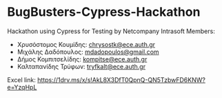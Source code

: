 # BugBusters-Cypress-Hackathon
Hackathon using Cypress for Testing by Netcompany Intrasoft
Members: 
- Χρυσόστομος Κουμίδης: chrysostk@ece.auth.gr
- Μιχάλης Δαδόπουλος: mdadopoulos@gmail.com
- Δήμος Κομπιτσελίδης: kompitse@ece.auth.gr
- Καλταπανίδης Τρύφων: tryfkalt@ece.auth.gr


Excel link: https://1drv.ms/x/s!AkL8X3DfT0QpnQ-QN5TzbwFD6KNW?e=YzqHpL
